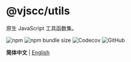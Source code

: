 # @vjscc/utils

原生 JavaScript 工具函数集。

![npm](https://img.shields.io/npm/v/@vjscc/utils?logo=npm&style=flat-square)
![npm bundle size](https://img.shields.io/bundlephobia/min/@vjscc/utils?logo=npm&style=flat-square)
![Codecov](https://img.shields.io/codecov/c/github/vjscc/utils?logo=codecov&style=flat-square)
![GitHub](https://img.shields.io/github/license/vjscc/utils?logo=github&style=flat-square)

**简体中文** | [English](./README.md)
